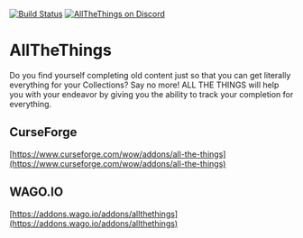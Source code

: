 [![Build Status](https://github.com/DFortun81/AllTheThings/workflows/CI/badge.svg)](https://github.com/DFortun81/AllTheThings/actions?workflow=CI)
[![AllTheThings on Discord](https://img.shields.io/badge/Discord-BlizzMove-blue.svg?style=flat)](https://discord.gg/allthethings)

# AllTheThings
Do you find yourself completing old content just so that you can get literally everything for your Collections? Say no more! ALL THE THINGS will help you with your endeavor by giving you the ability to track your completion for everything.

## CurseForge
[https://www.curseforge.com/wow/addons/all-the-things](https://www.curseforge.com/wow/addons/all-the-things)

## WAGO.IO
[https://addons.wago.io/addons/allthethings](https://addons.wago.io/addons/allthethings)